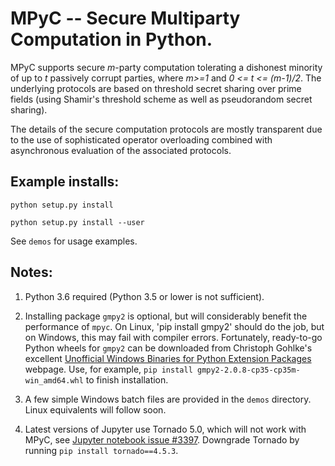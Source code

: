 # MPyC -- Secure Multiparty Computation in Python.

MPyC supports secure *m*-party computation tolerating a dishonest minority of up to *t* passively corrupt parties,
where *m>=1* and *0 <= t <= (m-1)/2*. The underlying protocols are based on threshold secret sharing over prime
fields (using Shamir's threshold scheme as well as pseudorandom secret sharing).

The details of the secure computation protocols are mostly transparent due to the use of sophisticated operator overloading
combined with asynchronous evaluation of the associated protocols.

## Example installs:

`python setup.py install`

`python setup.py install --user`

See `demos` for usage examples.

## Notes:

1. Python 3.6 required (Python 3.5 or lower is not sufficient).

2. Installing package `gmpy2` is optional, but will considerably benefit the performance of `mpyc`.
On Linux, 'pip install gmpy2' should do the job, but on Windows, this may fail with compiler errors.
Fortunately, ready-to-go Python wheels for `gmpy2` can be downloaded from Christoph Gohlke's excellent
[Unofficial Windows Binaries for Python Extension Packages](https://www.lfd.uci.edu/~gohlke/pythonlibs/) webpage.
Use, for example, `pip install gmpy2-2.0.8-cp35-cp35m-win_amd64.whl` to finish installation.

3. A few simple Windows batch files are provided in the `demos` directory. Linux equivalents will follow soon.

4. Latest versions of Jupyter use Tornado 5.0, which will not work with MPyC, see
[Jupyter notebook issue #3397](https://github.com/jupyter/notebook/issues/3397).
Downgrade Tornado by running `pip install tornado==4.5.3`.
